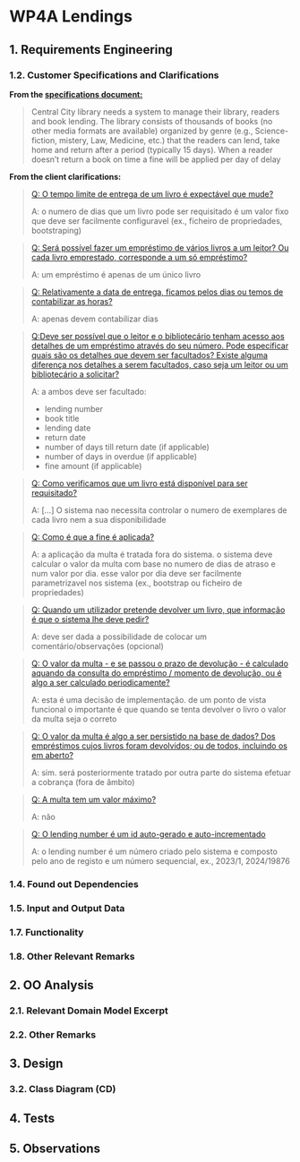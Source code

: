 # WP4A Lendings
## 1. Requirements Engineering


### 1.2. Customer Specifications and Clarifications

**From the [specifications document:](https://moodle.isep.ipp.pt/pluginfile.php/372607/mod_resource/content/0/PSOFT_LETI_assignment_2023-2024.pdf)**
>Central City library needs a system to manage their library, readers and book lending. The library consists
of thousands of books (no other media formats are available) organized by genre (e.g., Science-fiction,
mistery, Law, Medicine, etc.) that the readers can lend, take home and return after a period (typically 15
days). When a reader doesn’t return a book on time a fine will be applied per day of delay

**From the client clarifications:**

>[Q: O tempo limite de entrega de um livro é expectável que mude? ](https://moodle.isep.ipp.pt/mod/forum/discuss.php?d=28903#p36499)
>
>A: o numero de dias que um livro pode ser requisitado é um valor fixo que deve ser facilmente configuravel (ex., ficheiro de propriedades, bootstraping)

>[Q: Será possível fazer um empréstimo de vários livros a um leitor? Ou cada livro emprestado, corresponde a um só empréstimo?](https://moodle.isep.ipp.pt/mod/forum/discuss.php?d=28893#p36489)
>
>A: um empréstimo é apenas de um único livro

>[Q: Relativamente a data de entrega, ficamos pelos dias ou temos de contabilizar as horas?](https://moodle.isep.ipp.pt/mod/forum/discuss.php?d=28903#p36499)
>
>A: apenas devem contabilizar dias

>[Q:Deve ser possível que o leitor e o bibliotecário tenham acesso aos detalhes de um empréstimo através do seu número.
Pode especificar quais são os detalhes que devem ser facultados? Existe alguma diferença nos detalhes a serem facultados, caso seja um leitor ou um bibliotecário a solicitar?
](https://moodle.isep.ipp.pt/mod/forum/discuss.php?d=28894#p36490)
>
>A: a ambos deve ser facultado:
>- lending number
>- book title
>- lending date
>- return date
>- number of days till return date (if applicable)
>- number of days in overdue (if applicable)
>- fine amount (if applicable)

>[Q: Como verificamos que um livro está disponível para ser requisitado?
](https://moodle.isep.ipp.pt/mod/forum/discuss.php?d=28882#p36478)
>
>A: [...] O sistema nao necessita controlar o numero de exemplares de cada livro nem a sua disponibilidade

>[Q: Como é que a fine é aplicada?](https://moodle.isep.ipp.pt/mod/forum/discuss.php?d=28911#p36509)
>
>A: a aplicação da multa é tratada fora do sistema. o sistema deve calcular o valor da multa com base no numero de dias de atraso e num valor por dia. esse valor por dia deve ser facilmente parametrizavel nos sistema (ex., bootstrap ou ficheiro de propriedades)

>[Q: Quando um utilizador pretende devolver um livro, que informação é que o sistema lhe deve pedir?](https://moodle.isep.ipp.pt/mod/forum/discuss.php?d=29057#p36737)
>
>A: deve ser dada a possibilidade de colocar um comentário/observações (opcional)

>[Q: O valor da multa - e se passou o prazo de devolução - é calculado aquando da consulta do empréstimo / momento de devolução, ou é algo a ser calculado periodicamente?](https://moodle.isep.ipp.pt/mod/forum/discuss.php?d=29057#p36737)
>
>A: esta é uma decisão de implementação. de um ponto de vista funcional o importante é que quando se tenta devolver o livro o valor da multa seja o correto

>[Q: O valor da multa é algo a ser persistido na base de dados? Dos empréstimos cujos livros foram devolvidos; ou de todos, incluindo os em aberto?](https://moodle.isep.ipp.pt/mod/forum/discuss.php?d=29057#p36737)
>
>A: sim. será posteriormente tratado por outra parte do sistema efetuar a cobrança (fora de âmbito)

>[Q: A multa tem um valor máximo?](https://moodle.isep.ipp.pt/mod/forum/discuss.php?d=29057#p36737)
>
>A: não

>[Q: O lending number é um id auto-gerado e auto-incrementado](https://moodle.isep.ipp.pt/mod/forum/discuss.php?d=28894#p36740)
>
>A: o lending number é um número criado pelo sistema e composto pelo ano de registo e um número sequencial, ex., 2023/1, 2024/19876

### 1.4. Found out Dependencies

### 1.5. Input and Output Data
### 1.7. Functionality
### 1.8. Other Relevant Remarks
## 2. OO Analysis
### 2.1. Relevant Domain Model Excerpt
### 2.2. Other Remarks
## 3. Design
### 3.2. Class Diagram (CD)
## 4. Tests
## 5. Observations
